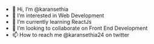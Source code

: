 - 👋 Hi, I’m @karansethia
- 👀 I’m interested in Web Development
- 🌱 I’m currently learning ReactJs
- 💞️ I’m looking to collaborate on Front End Development
- 📫 How to reach me @karansethia24 on twitter

<!---
karansethia/karansethia is a ✨ special ✨ repository because its `README.md` (this file) appears on your GitHub profile.
You can click the Preview link to take a look at your changes.
--->
